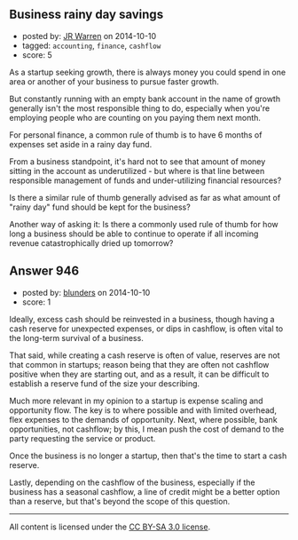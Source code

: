 ## Business rainy day savings

- posted by: [JR Warren](https://stackexchange.com/users/1866317/jr-warren) on 2014-10-10
- tagged: `accounting`, `finance`, `cashflow`
- score: 5

<p>As a startup seeking growth, there is always money you could spend in one area or another of your business to pursue faster growth.</p>

<p>But constantly running with an empty bank account in the name of growth generally isn't the most responsible thing to do, especially when you're employing people who are counting on you paying them next month.</p>

<p>For personal finance, a common rule of thumb is to have 6 months of expenses set aside in a rainy day fund.</p>

<p>From a business standpoint, it's hard not to see that amount of money sitting in the account as underutilized - but where is that line between responsible management of funds and under-utilizing financial resources?</p>

<p>Is there a similar rule of thumb generally advised as far as what amount of "rainy day" fund should be kept for the business? </p>

<p>Another way of asking it: Is there a commonly used rule of thumb for how long a business should be able to continue to operate if all incoming revenue catastrophically dried up tomorrow?</p>



## Answer 946

- posted by: [blunders](https://stackexchange.com/users/216182/blunders) on 2014-10-10
- score: 1

<p>Ideally, excess cash should be reinvested in a business, though having a cash reserve for unexpected expenses, or dips in cashflow, is often vital to the long-term survival of a business.</p>

<p>That said, while creating a cash reserve is often of value, reserves are not that common in startups; reason being that they are often not cashflow positive when they are starting out, and as a result, it can be difficult to establish a reserve fund of the size your describing. </p>

<p>Much more relevant in my opinion to a startup is expense scaling and opportunity flow. The key is to where possible and with limited overhead, flex expenses to the demands of opportunity. Next, where possible, bank opportunities, not cashflow; by this, I mean push the cost of demand to the party requesting the service or product.</p>

<p>Once the business is no longer a startup, then that's the time to start a cash reserve. </p>

<p>Lastly, depending on the cashflow of the business, especially if the business has a seasonal cashflow, a line of credit might be a better option than a reserve, but that's beyond the scope of this question.</p>




---

All content is licensed under the [CC BY-SA 3.0 license](https://creativecommons.org/licenses/by-sa/3.0/).

